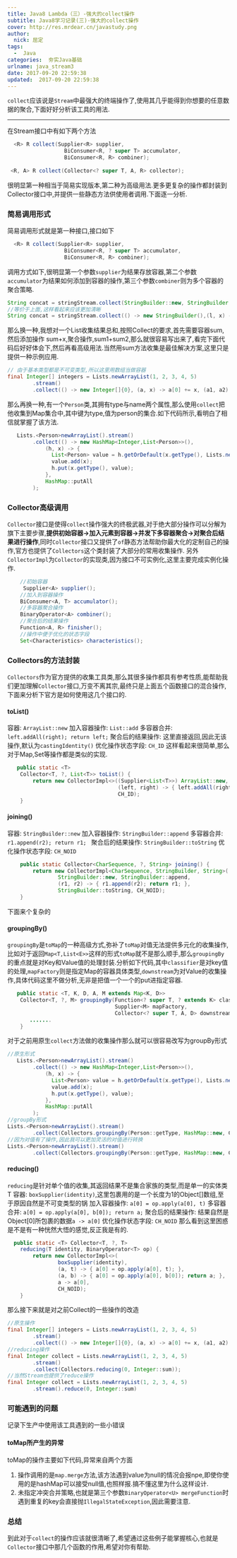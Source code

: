 ```yaml
---
title: Java8 Lambda（三）-强大的collect操作
subtitle: Java8学习记录(三)-强大的collect操作
cover: http://res.mrdear.cn/javastudy.png
author: 
  nick: 屈定
tags:
  -  Java
categories:  夯实Java基础
urlname: java_stream3
date: 2017-09-20 22:59:38
updated:  2017-09-20 22:59:38
---
```

`collect`应该说是`Stream`中最强大的终端操作了,使用其几乎能得到你想要的任意数据的聚合,下面好好分析该工具的用法.
- - - - -
在Stream接口中有如下两个方法
```java
  <R> R collect(Supplier<R> supplier,
                  BiConsumer<R, ? super T> accumulator,
                  BiConsumer<R, R> combiner);
                  
 <R, A> R collect(Collector<? super T, A, R> collector);
```
很明显第一种相当于简易实现版本,第二种为高级用法.更多更复杂的操作都封装到Collector接口中,并提供一些静态方法供使用者调用.下面逐一分析.

### 简易调用形式
简易调用形式就是第一种接口,接口如下
```java
  <R> R collect(Supplier<R> supplier,
                  BiConsumer<R, ? super T> accumulator,
                  BiConsumer<R, R> combiner);
```
调用方式如下,很明显第一个参数`supplier`为结果存放容器,第二个参数`accumulator`为结果如何添加到容器的操作,第三个参数`combiner`则为多个容器的聚合策略.
```java
String concat = stringStream.collect(StringBuilder::new, StringBuilder::append,StringBuilder::append).toString();
//等价于上面,这样看起来应该更加清晰
String concat = stringStream.collect(() -> new StringBuilder(),(l, x) -> l.append(x), (r1, r2) -> r1.append(r2)).toString();
```
那么换一种,我想对一个List<Integer>收集结果总和,按照Collect的要求,首先需要容器sum,然后添加操作 sum+x,聚合操作,sum1+sum2,那么就很容易写出来了,看完下面代码后好好体会下,然后再看高级用法.当然用sum方法收集是最佳解决方案,这里只是提供一种示例应用.
```java
// 由于基本类型都是不可变类型,所以这里用数组当做容器
final Integer[] integers = Lists.newArrayList(1, 2, 3, 4, 5)
        .stream()
        .collect(() -> new Integer[]{0}, (a, x) -> a[0] += x, (a1, a2) -> a1[0] += a2[0]);
```
那么再换一种,有一个`Person`类,其拥有type与name两个属性,那么使用`collect`把他收集到Map集合中,其中键为type,值为person的集合.如下代码所示,看明白了相信就掌握了该方法.
```java
   Lists.<Person>newArrayList().stream()
        .collect(() -> new HashMap<Integer,List<Person>>(),
            (h, x) -> {
              List<Person> value = h.getOrDefault(x.getType(), Lists.newArrayList());
              value.add(x);
              h.put(x.getType(), value);
            },
            HashMap::putAll
        );
```
### Collector高级调用
`Collector`接口是使得`collect`操作强大的终极武器,对于绝大部分操作可以分解为旗下主要步骤,**提供初始容器->加入元素到容器->并发下多容器聚合->对聚合后结果进行操作**,同时`Collector`接口又提供了`of`静态方法帮助你最大化的定制自己的操作,官方也提供了`Collectors`这个类封装了大部分的常用收集操作.
另外`CollectorImpl`为`Collector`的实现类,因为接口不可实例化,这里主要完成实例化操作.
```java
    //初始容器
     Supplier<A> supplier();
    //加入到容器操作
    BiConsumer<A, T> accumulator();
    //多容器聚合操作
    BinaryOperator<A> combiner();
    //聚合后的结果操作
    Function<A, R> finisher();
    //操作中便于优化的状态字段
    Set<Characteristics> characteristics();
```

### Collectors的方法封装
`Collectors`作为官方提供的收集工具类,那么其很多操作都具有参考性质,能帮助我们更加理解`Collector`接口,万变不离其宗,最终只是上面五个函数接口的混合操作,下面来分析下官方是如何使用这几个接口的.
#### toList()
容器: `ArrayList::new`
加入容器操作: `List::add`
多容器合并: `left.addAll(right); return left;`
聚合后的结果操作: 这里直接返回,因此无该操作,默认为`castingIdentity()`
优化操作状态字段: `CH_ID`
这样看起来很简单,那么对于Map,Set等操作都是类似的实现.
```java
   public static <T>
    Collector<T, ?, List<T>> toList() {
        return new CollectorImpl<>((Supplier<List<T>>) ArrayList::new, List::add,
                                   (left, right) -> { left.addAll(right); return left; },
                                   CH_ID);
    }
```
#### joining()
容器: `StringBuilder::new`
加入容器操作: `StringBuilder::append`
多容器合并: `r1.append(r2); return r1; `
聚合后的结果操作: `StringBuilder::toString`
优化操作状态字段: `CH_NOID`
```java
    public static Collector<CharSequence, ?, String> joining() {
        return new CollectorImpl<CharSequence, StringBuilder, String>(
                StringBuilder::new, StringBuilder::append,
                (r1, r2) -> { r1.append(r2); return r1; },
                StringBuilder::toString, CH_NOID);
    }
```

下面来个复杂的
#### groupingBy()
`groupingBy`是`toMap`的一种高级方式,弥补了`toMap`对值无法提供多元化的收集操作,比如对于返回`Map<T,List<E>>`这样的形式`toMap`就不是那么顺手,那么`groupingBy`的重点就是对Key和Value值的处理封装.分析如下代码,其中`classifier`是对key值的处理,`mapFactory`则是指定Map的容器具体类型,`downstream`为对Value的收集操作,具体代码这里不做分析,无非是把值一个一个的put进指定容器.
```java
   public static <T, K, D, A, M extends Map<K, D>>
    Collector<T, ?, M> groupingBy(Function<? super T, ? extends K> classifier,
                                  Supplier<M> mapFactory,
                                  Collector<? super T, A, D> downstream) {
       .......
    }
```
对于之前用原生`collect`方法做的收集操作那么就可以很容易改写为groupBy形式
```java
//原生形式
   Lists.<Person>newArrayList().stream()
        .collect(() -> new HashMap<Integer,List<Person>>(),
            (h, x) -> {
              List<Person> value = h.getOrDefault(x.getType(), Lists.newArrayList());
              value.add(x);
              h.put(x.getType(), value);
            },
            HashMap::putAll
        );
//groupBy形式
Lists.<Person>newArrayList().stream()
        .collect(Collectors.groupingBy(Person::getType, HashMap::new, Collectors.toList()));
//因为对值有了操作,因此我可以更加灵活的对值进行转换
Lists.<Person>newArrayList().stream()
        .collect(Collectors.groupingBy(Person::getType, HashMap::new, Collectors.mapping(Person::getName,Collectors.toSet())));
```
#### reducing()
`reducing`是针对单个值的收集,其返回结果不是集合家族的类型,而是单一的实体类T
容器: `boxSupplier(identity)`,这里包裹用的是一个长度为1的Object[]数组,至于原因自然是不可变类型的锅
加入容器操作: `a[0] = op.apply(a[0], t)`
多容器合并: `a[0] = op.apply(a[0], b[0]); return a;`
聚合后的结果操作: 结果自然是Object[0]所包裹的数据`a -> a[0]`
优化操作状态字段: `CH_NOID`
那么看到这里困惑是不是有一种恍然大悟的感觉,反正我是有的.
```java
  public static <T> Collector<T, ?, T>
    reducing(T identity, BinaryOperator<T> op) {
        return new CollectorImpl<>(
                boxSupplier(identity),
                (a, t) -> { a[0] = op.apply(a[0], t); },
                (a, b) -> { a[0] = op.apply(a[0], b[0]); return a; },
                a -> a[0],
                CH_NOID);
    }
```
那么接下来就是对之前Collect的一些操作的改造
```java
//原生操作
final Integer[] integers = Lists.newArrayList(1, 2, 3, 4, 5)
        .stream()
        .collect(() -> new Integer[]{0}, (a, x) -> a[0] += x, (a1, a2) -> a1[0] += a2[0]);
//reducing操作
final Integer collect = Lists.newArrayList(1, 2, 3, 4, 5)
        .stream()
        .collect(Collectors.reducing(0, Integer::sum));    
//当然Stream也提供了reduce操作
final Integer collect = Lists.newArrayList(1, 2, 3, 4, 5)
        .stream().reduce(0, Integer::sum)
```

### 可能遇到的问题
记录下生产中使用该工具遇到的一些小错误
#### toMap所产生的异常
toMap的操作主要如下代码,异常来自两个方面
1. 操作调用的是`map.merge`方法,该方法遇到value为null的情况会报npe,即使你使用的是hashMap可以接受null值,也照样报.搞不懂这里为什么这样设计.
2. 未指定冲突合并策略,也就是第三个参数`BinaryOperator<U> mergeFunction`时遇到重复的key会直接抛`IllegalStateException`,因此需要注意.


### 总结
到此对于`collect`的操作应该就很清晰了,希望通过这些例子能掌握核心,也就是`Collector`接口中那几个函数的作用,希望对你有帮助.
